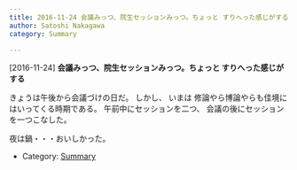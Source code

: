 ```yaml
---
title: 2016-11-24 会議みっつ、院生セッションみっつ。ちょっと すりへった感じがする
author: Satoshi Nakagawa
category: Summary

---
```


[2016-11-24] **会議みっつ、院生セッションみっつ。ちょっと すりへった感じがする** 

 きょうは午後から会議づけの日だ。
しかし、
いまは
修論やら博論やらも佳境にはいってくる時期である。
午前中にセッションを二つ、
会議の後にセッションを一つこなした。

 夜は鍋・・・おいしかった。

- Category: [Summary](https://merapano.github.io/categories.html#Summary)

